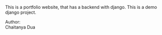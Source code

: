 This is a portfolio website, that has a backend with django. This is a demo django project.

Author:<br>
Chaitanya Dua
